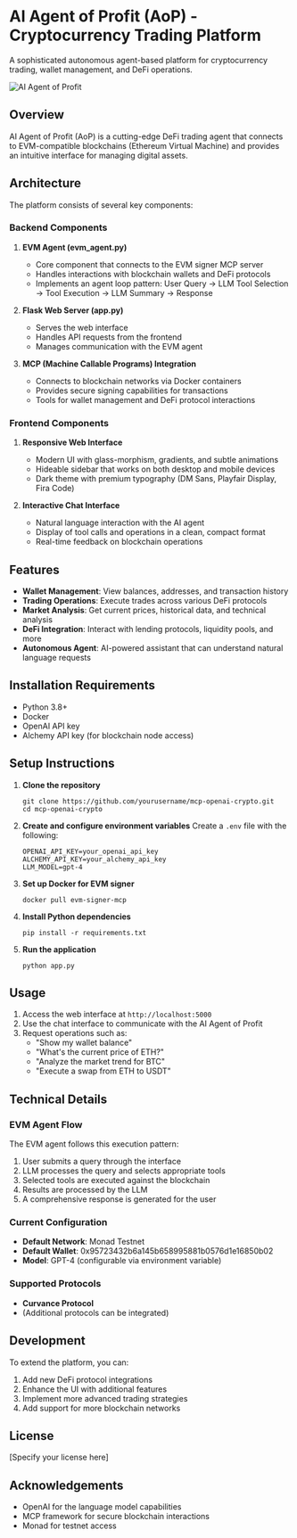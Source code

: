 # AI Agent of Profit (AoP) - Cryptocurrency Trading Platform

A sophisticated autonomous agent-based platform for cryptocurrency trading, wallet management, and DeFi operations.

![AI Agent of Profit](static/img/logo.png)

## Overview

AI Agent of Profit (AoP) is a cutting-edge DeFi trading agent that connects to EVM-compatible blockchains (Ethereum Virtual Machine) and provides an intuitive interface for managing digital assets.
## Architecture

The platform consists of several key components:

### Backend Components

1. **EVM Agent (evm_agent.py)**
   - Core component that connects to the EVM signer MCP server
   - Handles interactions with blockchain wallets and DeFi protocols
   - Implements an agent loop pattern: User Query → LLM Tool Selection → Tool Execution → LLM Summary → Response

2. **Flask Web Server (app.py)**
   - Serves the web interface
   - Handles API requests from the frontend
   - Manages communication with the EVM agent

3. **MCP (Machine Callable Programs) Integration**
   - Connects to blockchain networks via Docker containers
   - Provides secure signing capabilities for transactions
   - Tools for wallet management and DeFi protocol interactions

### Frontend Components

1. **Responsive Web Interface**
   - Modern UI with glass-morphism, gradients, and subtle animations
   - Hideable sidebar that works on both desktop and mobile devices
   - Dark theme with premium typography (DM Sans, Playfair Display, Fira Code)

2. **Interactive Chat Interface**
   - Natural language interaction with the AI agent
   - Display of tool calls and operations in a clean, compact format
   - Real-time feedback on blockchain operations

## Features

- **Wallet Management**: View balances, addresses, and transaction history
- **Trading Operations**: Execute trades across various DeFi protocols
- **Market Analysis**: Get current prices, historical data, and technical analysis
- **DeFi Integration**: Interact with lending protocols, liquidity pools, and more
- **Autonomous Agent**: AI-powered assistant that can understand natural language requests


## Installation Requirements

- Python 3.8+
- Docker
- OpenAI API key
- Alchemy API key (for blockchain node access)

## Setup Instructions

1. **Clone the repository**
   ```
   git clone https://github.com/yourusername/mcp-openai-crypto.git
   cd mcp-openai-crypto
   ```

2. **Create and configure environment variables**
   Create a `.env` file with the following:
   ```
   OPENAI_API_KEY=your_openai_api_key
   ALCHEMY_API_KEY=your_alchemy_api_key
   LLM_MODEL=gpt-4
   ```

3. **Set up Docker for EVM signer**
   ```
   docker pull evm-signer-mcp
   ```

4. **Install Python dependencies**
   ```
   pip install -r requirements.txt
   ```

5. **Run the application**
   ```
   python app.py
   ```

## Usage

1. Access the web interface at `http://localhost:5000`
2. Use the chat interface to communicate with the AI Agent of Profit
3. Request operations such as:
   - "Show my wallet balance"
   - "What's the current price of ETH?"
   - "Analyze the market trend for BTC"
   - "Execute a swap from ETH to USDT"

## Technical Details

### EVM Agent Flow

The EVM agent follows this execution pattern:
1. User submits a query through the interface
2. LLM processes the query and selects appropriate tools
3. Selected tools are executed against the blockchain
4. Results are processed by the LLM
5. A comprehensive response is generated for the user

### Current Configuration

- **Default Network**: Monad Testnet
- **Default Wallet**: 0x95723432b6a145b658995881b0576d1e16850b02
- **Model**: GPT-4 (configurable via environment variable)

### Supported Protocols

- **Curvance Protocol**
- (Additional protocols can be integrated)

## Development

To extend the platform, you can:

1. Add new DeFi protocol integrations
2. Enhance the UI with additional features
3. Implement more advanced trading strategies
4. Add support for more blockchain networks

## License

[Specify your license here]

## Acknowledgements

- OpenAI for the language model capabilities
- MCP framework for secure blockchain interactions
- Monad for testnet access
